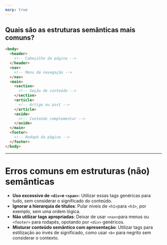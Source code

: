 ```yaml
---
marp: true
---
```


## Quais são as estruturas semânticas mais comuns?

```html
<body>
  <header>
    <!-- Cabeçalho da página -->
  </header>
  <nav>
    <!-- Menu de navegação -->
  </nav>
  <main>
    <section>
      <!-- Seção de conteúdo -->
    </section>
    <article>
      <!-- Artigo ou post -->
    </article>
    <aside>
      <!-- Conteúdo complementar -->
    </aside>
  </main>
  <footer>
    <!-- Rodapé da página -->
  </footer>
</body>
```

---

# Erros comuns em estruturas (não) semânticas

- **Uso excessivo de `<div>`e `<span>`**: Utilizar essas tags genéricas para tudo, sem considerar o significado do conteúdo.
- **Ignorar a hierarquia de títulos**: Pular níveis de `<h1>`para `<h3>`, por exemplo, sem uma ordem lógica.
- **Não utilizar tags apropriadas**: Deixar de usar `<nav>`para menus ou `<footer>` para rodapés, opotando por `<div>` genéricos.
- **Misturar conteúdo semântico com apresentação**: Utilizar tags para estilização ao invés de significado, como usar `<b>` para negrito sem considerar o contexto.
